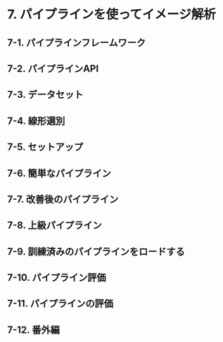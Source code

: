 # 7. パイプラインを使ってイメージ解析

## 7-1. パイプラインフレームワーク

## 7-2. パイプラインAPI

## 7-3. データセット

## 7-4. 線形選別

## 7-5. セットアップ

## 7-6. 簡単なパイプライン

## 7-7. 改善後のパイプライン

## 7-8. 上級パイプライン

## 7-9. 訓練済みのパイプラインをロードする

## 7-10. パイプライン評価

## 7-11. パイプラインの評価

## 7-12. 番外編

